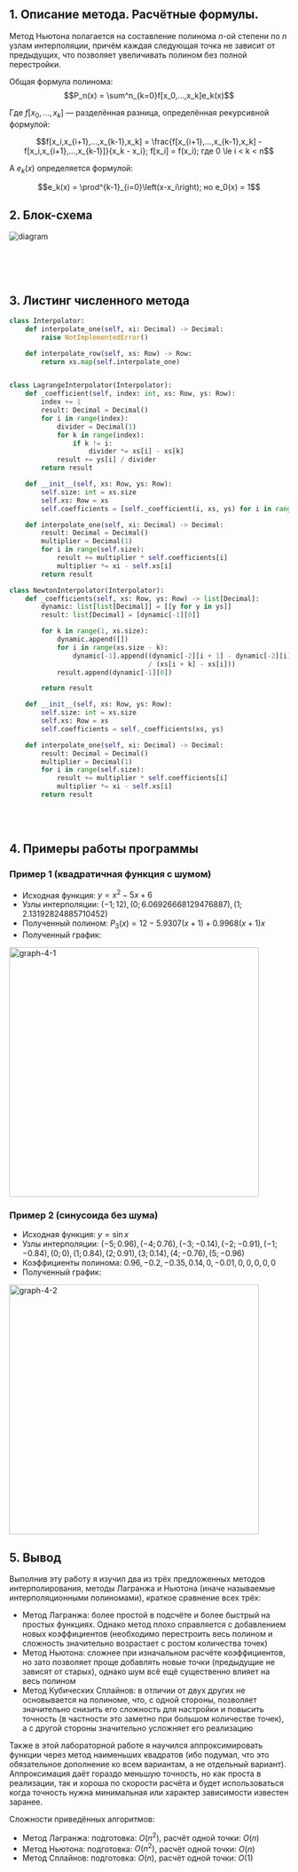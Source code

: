 ## 1. Описание метода. Расчётные формулы.
Метод Ньютона полагается на составление полинома $n$-ой степени по $n$ узлам интерполяции, причём каждая следующая точка не зависит от предыдущих, что позволяет увеличивать полином без полной перестройки.

Общая формула полинома:
$$P_n(x) = \sum^n_{k=0}f[x_0,...,x_k]e_k(x)$$

Где $f[x_0,...,x_k]$ — разделённая разница, определённая рекурсивной формулой:

$$f[x_i,x_{i+1},...,x_{k-1},x_k] = \frac{f[x_{i+1},...,x_{k-1},x_k] - f[x_i,x_{i+1},...,x_{k-1}]}{x_k - x_i}; f[x_i] = f(x_i); где 0 \le i < k < n$$

А $e_k(x)$ определяется формулой:

$$e_k(x) = \prod^{k-1}_{i=0}\left(x-x_i\right); но e_0(x) = 1$$

## 2. Блок-схема 
![diagram](../diagrams/4.interpolation.svg)

<br>
<br>
<br>

## 3. Листинг численного метода
```py
class Interpolator:
    def interpolate_one(self, xi: Decimal) -> Decimal:
        raise NotImplementedError()

    def interpolate_row(self, xs: Row) -> Row:
        return xs.map(self.interpolate_one)


class LagrangeInterpolator(Interpolator):
    def _coefficient(self, index: int, xs: Row, ys: Row):
        index += 1
        result: Decimal = Decimal()
        for i in range(index):
            divider = Decimal(1)
            for k in range(index):
                if k != i:
                    divider *= xs[i] - xs[k]
            result += ys[i] / divider
        return result

    def __init__(self, xs: Row, ys: Row):
        self.size: int = xs.size
        self.xs: Row = xs
        self.coefficients = [self._coefficient(i, xs, ys) for i in range(self.size)]

    def interpolate_one(self, xi: Decimal) -> Decimal:
        result: Decimal = Decimal()
        multiplier = Decimal(1)
        for i in range(self.size):
            result += multiplier * self.coefficients[i]
            multiplier *= xi - self.xs[i]
        return result

class NewtonInterpolator(Interpolator):
    def _coefficients(self, xs: Row, ys: Row) -> list[Decimal]:
        dynamic: list[list[Decimal]] = [[y for y in ys]]
        result: list[Decimal] = [dynamic[-1][0]]

        for k in range(1, xs.size):
            dynamic.append([])
            for i in range(xs.size - k):
                dynamic[-1].append((dynamic[-2][i + 1] - dynamic[-2][i]) 
                                   / (xs[i + k] - xs[i]))
            result.append(dynamic[-1][0])

        return result

    def __init__(self, xs: Row, ys: Row):
        self.size: int = xs.size
        self.xs: Row = xs
        self.coefficients = self._coefficients(xs, ys)

    def interpolate_one(self, xi: Decimal) -> Decimal:
        result: Decimal = Decimal()
        multiplier = Decimal(1)
        for i in range(self.size):
            result += multiplier * self.coefficients[i]
            multiplier *= xi - self.xs[i]
        return result
```

<br>
<br>

## 4. Примеры работы программы
### Пример 1 (квадратичная функция с шумом)
- Исходная функция: $y = x^2 - 5x + 6$
- Узлы интерполяции: $(-1; 12), (0; 6.06926668129476887), (1; 2.13192824885710452)$
- Полученный полином:
$P_3(x) = 12 - 5.9307(x + 1) + 0.9968(x + 1)x$
- Полученный график:
  
<img src="./graphs/4-1.svg" alt="graph-4-1" height="450"/>

### Пример 2 (синусоида без шума)
- Исходная функция: $y = \sin x$
- Узлы интерполяции: $(-5; 0.96), (-4; 0.76), (-3; -0.14), (-2; -0.91), (-1; -0.84), (0; 0), (1; 0.84), (2; 0.91), (3; 0.14), (4; -0.76), (5; -0.96)$
- Коэффициенты полинома: $0.96, -0.2, -0.35, 0.14, 0, -0.01, 0, 0, 0, 0, 0$
- Полученный график:
  
<img src="./graphs/4-2.svg" alt="graph-4-2" height="450"/>

## 5. Вывод
Выполнив эту работу я изучил два из трёх предложенных методов интерполирования, методы Лагранжа и Ньютона (иначе называемые интерполяционными полиномами), краткое сравнение всех трёх:
- Метод Лагранжа: более простой в подсчёте и более быстрый на простых функциях. Однако метод плохо справляется с добавлением новых коэффициентов (необходимо перестроить весь полином и сложность значительно возрастает с ростом количества точек)
- Метод Ньютона: сложнее при изначальном расчёте коэффициентов, но зато позволяет проще добавлять новые точки (предыдущие не зависят от старых), однако шум всё ещё существенно влияет на весь полином
- Метод Кубических Сплайнов: в отличии от двух других не основывается на полиноме, что, с одной стороны, позволяет значительно снизить его сложность для настройки и повысить точность (в частности это заметно при большом количестве точек), а с другой стороны значительно усложняет его реализацию

Также в этой лабораторной работе я научился аппроксимировать функции через метод наименьших квадратов (ибо подумал, что это обязательное дополнение ко всем вариантам, а не отдельный вариант). Аппроксимация даёт гораздо меньшую точность, но как проста в реализации, так и хороша по скорости расчёта и будет использоваться когда точность нужна минимальная или характер зависимости известен заранее.

Сложности приведённых алгоритмов:
- Метод Лагранжа: подготовка: $O(n^2)$, расчёт одной точки: $O(n)$
- Метод Ньютона: подготовка: $O(n^2)$, расчёт одной точки: $O(n)$
- Метод Сплайнов: подготовка: $O(n)$, расчёт одной точки: $O(1)$
